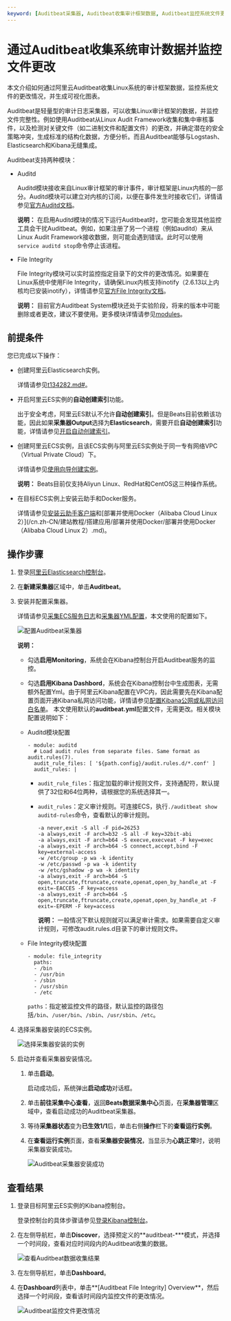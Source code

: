 ```yaml
---
keyword: [Auditbeat采集器, Auditbeat收集审计框架数据, Auditbeat监控系统文件更改]
---
```


# 通过Auditbeat收集系统审计数据并监控文件更改

本文介绍如何通过阿里云Auditbeat收集Linux系统的审计框架数据，监控系统文件的更改情况，并生成可视化图表。

Auditbeat是轻量型的审计日志采集器，可以收集Linux审计框架的数据，并监控文件完整性。例如使用Auditbeat从Linux Audit Framework收集和集中审核事件，以及检测对关键文件（如二进制文件和配置文件）的更改，并确定潜在的安全策略冲突，生成标准的结构化数据，方便分析。而且Auditbeat能够与Logstash、Elasticsearch和Kibana无缝集成。

Auditbeat支持两种模块：

-   Auditd

    Auditd模块接收来自Linux审计框架的审计事件，审计框架是Linux内核的一部分。Auditd模块可以建立对内核的订阅，以便在事件发生时接收它们，详情请参见[官方Auditd文档](https://www.elastic.co/guide/en/beats/auditbeat/6.8/auditbeat-module-auditd.html)。

    **说明：** 在启用Auditd模块的情况下运行Auditbeat时，您可能会发现其他监控工具会干扰Auditbeat。例如，如果注册了另一个进程（例如auditd）来从Linux Audit Framework接收数据，则可能会遇到错误。此时可以使用`service auditd stop`命令停止该进程。

-   File Integrity

    File Integrity模块可以实时监控指定目录下的文件的更改情况。如果要在Linux系统中使用File Integrity，请确保Linux内核支持inotify（2.6.13以上内核均已安装inotify），详情请参见[官方File Integrity文档](https://www.elastic.co/guide/en/beats/auditbeat/6.8/auditbeat-module-file_integrity.html)。

    **说明：** 目前官方Auditbeat System模块还处于实验阶段，将来的版本中可能删除或者更改，建议不要使用。更多模块详情请参见[modules](https://www.elastic.co/guide/en/beats/auditbeat/6.8/auditbeat-modules.html)。


## 前提条件

您已完成以下操作：

-   创建阿里云Elasticsearch实例。

    详情请参见[t134282.md\#](/cn.zh-CN/Elasticsearch/实例管理/创建阿里云Elasticsearch实例.md)。

-   开启阿里云ES实例的**自动创建索引**功能。

    出于安全考虑，阿里云ES默认不允许**自动创建索引**。但是Beats目前依赖该功能，因此如果**采集器Output**选择为**Elasticsearch**，需要开启**自动创建索引**功能，详情请参见[开启自动创建索引](/cn.zh-CN/Elasticsearch/快速访问与配置.md)。

-   创建阿里云ECS实例，且该ECS实例与阿里云ES实例处于同一专有网络VPC（Virtual Private Cloud）下。

    详情请参见[使用向导创建实例](/cn.zh-CN/实例/创建实例/使用向导创建实例.md)。

    **说明：** Beats目前仅支持Aliyun Linux、RedHat和CentOS这三种操作系统。

-   在目标ECS实例上安装云助手和Docker服务。

    详情请参见[安装云助手客户端](/cn.zh-CN/运维与监控/云助手/配置云助手客户端/安装云助手客户端.md)和[部署并使用Docker（Alibaba Cloud Linux 2）](/cn.zh-CN/建站教程/搭建应用/部署并使用Docker/部署并使用Docker（Alibaba Cloud Linux 2）.md)。


## 操作步骤

1.  登录[阿里云Elasticsearch控制台](https://elasticsearch.console.aliyun.com/#/home)。

2.  在**新建采集器**区域中，单击**Auditbeat**。

3.  安装并配置采集器。

    详情请参见[采集ECS服务日志](/cn.zh-CN/Beats/采集ECS服务日志.md)和[采集器YML配置](/cn.zh-CN/Beats/采集器YML配置.md)，本文使用的配置如下。

    ![配置Auditbeat采集器](https://static-aliyun-doc.oss-accelerate.aliyuncs.com/assets/img/zh-CN/1112659951/p86994.png)

    **说明：**

    -   勾选**启用Monitoring**，系统会在Kibana控制台开启Auditbeat服务的监控。
    -   勾选**启用Kibana Dashbord**，系统会在Kibana控制台中生成图表，无需额外配置Yml。由于阿里云Kibana配置在VPC内，因此需要先在Kibana配置页面开通Kibana私网访问功能，详情请参见[配置Kibana公网或私网访问白名单](/cn.zh-CN/Elasticsearch/可视化控制/Kibana/配置Kibana公网或私网访问白名单.md)。
    本文使用默认的**auditbeat.yml**配置文件，无需更改。相关模块配置说明如下：

    -   Auditd模块配置

        ```
        - module: auditd
          # Load audit rules from separate files. Same format as audit.rules(7).
          audit_rule_files: [ '${path.config}/audit.rules.d/*.conf' ]
          audit_rules: |
        ```

        -   `audit_rule_files`：指定加载的审计规则文件，支持通配符，默认提供了32位和64位两种，请根据您的系统选择其一。
        -   `audit_rules`：定义审计规则。可连接ECS，执行`./auditbeat show auditd-rules`命令，查看默认的审计规则。

            ```
            -a never,exit -S all -F pid=26253
            -a always,exit -F arch=b32 -S all -F key=32bit-abi
            -a always,exit -F arch=b64 -S execve,execveat -F key=exec
            -a always,exit -F arch=b64 -S connect,accept,bind -F key=external-access
            -w /etc/group -p wa -k identity
            -w /etc/passwd -p wa -k identity
            -w /etc/gshadow -p wa -k identity
            -a always,exit -F arch=b64 -S open,truncate,ftruncate,create,openat,open_by_handle_at -F exit=-EACCES -F key=access
            -a always,exit -F arch=b64 -S open,truncate,ftruncate,create,openat,open_by_handle_at -F exit=-EPERM -F key=access
            ```

            **说明：** 一般情况下默认规则就可以满足审计需求。如果需要自定义审计规则，可修改audit.rules.d目录下的审计规则文件。

    -   File Integrity模块配置

        ```
        - module: file_integrity
          paths:
          - /bin
          - /usr/bin
          - /sbin
          - /usr/sbin
          - /etc
        ```

        `paths`：指定被监控文件的路径，默认监控的路径包括`/bin`、`/user/bin`、`/sbin`、`/usr/sbin`、`/etc`。

4.  选择采集器安装的ECS实例。

    ![选择采集器安装的实例](https://static-aliyun-doc.oss-accelerate.aliyuncs.com/assets/img/zh-CN/3112659951/p82419.png)

5.  启动并查看采集器安装情况。

    1.  单击**启动**。

        启动成功后，系统弹出**启动成功**对话框。

    2.  单击**前往采集中心查看**，返回**Beats数据采集中心**页面，在**采集器管理**区域中，查看启动成功的Auditbeat采集器。

    3.  等待**采集器状态**变为**已生效1/1**后，单击右侧**操作**栏下的**查看运行实例**。

    4.  在**查看运行实例**页面，查看**采集器安装情况**，当显示为**心跳正常**时，说明采集器安装成功。

        ![Auditbeat采集器安装成功](https://static-aliyun-doc.oss-accelerate.aliyuncs.com/assets/img/zh-CN/1112659951/p87000.png)


## 查看结果

1.  登录目标阿里云ES实例的Kibana控制台。

    登录控制台的具体步骤请参见[登录Kibana控制台](/cn.zh-CN/Elasticsearch/可视化控制/Kibana/登录Kibana控制台.md)。

2.  在左侧导航栏，单击**Discover**，选择预定义的**auditbeat-\***模式，并选择一个时间段，查看对应时间段内的Auditbeat收集的数据。

    ![查看Auditbeat数据收集结果](https://static-aliyun-doc.oss-accelerate.aliyuncs.com/assets/img/zh-CN/1112659951/p87004.png)

3.  在左侧导航栏，单击**Dashboard**。

4.  在**Dashboard**列表中，单击**\[Auditbeat File Integrity\] Overview**，然后选择一个时间段，查看该时间段内监控文件的更改情况。

    ![Auditbeat监控文件更改情况](https://static-aliyun-doc.oss-accelerate.aliyuncs.com/assets/img/zh-CN/1112659951/p87008.png)


